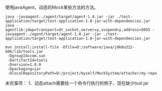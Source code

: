 
使用javaAgent，动态的Mock某些方法的方法。
```shell
java -javaagent:./agent/target/agent-1.0.jar -jar ./test-application/target/test-application-1.0-jar-with-dependencies.jar
java -agentlib:jdwp=transport=dt_socket,server=y,suspend=y,address=5055 -javaagent:./agent/target/agent-1.0.jar -jar ./test-application/target/test-application-1.0-jar-with-dependencies.jar
```

```shell
mvn install:install-file -Dfile=D:/software/java/jdk8u322-b06/lib/tools.jar
 -DgroupId=com.sun
 -DartifactId=tools
 -Dversion=1.8.0
 -Dpackaging=jar
 -DlocalRepositoryPath=D:/project/myself/MockSystem/attacher/my-repo
```

未完事项：
1、动态attach需要给一个命令行执行的例子，现在缺少tool.jar